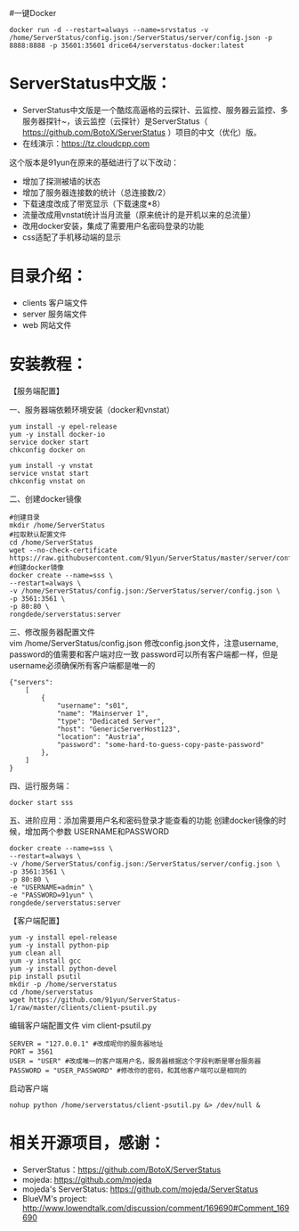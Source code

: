 #一键Docker
```
docker run -d --restart=always --name=srvstatus -v /home/ServerStatus/config.json:/ServerStatus/server/config.json -p 8888:8888 -p 35601:35601 drice64/serverstatus-docker:latest
```

# ServerStatus中文版：   

* ServerStatus中文版是一个酷炫高逼格的云探针、云监控、服务器云监控、多服务器探针~，该云监控（云探针）是ServerStatus（ https://github.com/BotoX/ServerStatus ）项目的中文（优化）版。
* 在线演示：https://tz.cloudcpp.com  

这个版本是91yun在原来的基础进行了以下改动：
* 增加了探测被墙的状态
* 增加了服务器连接数的统计（总连接数/2）
* 下载速度改成了带宽显示（下载速度*8）
* 流量改成用vnstat统计当月流量（原来统计的是开机以来的总流量）
* 改用docker安装，集成了需要用户名密码登录的功能
* css适配了手机移动端的显示

# 目录介绍：

* clients  客户端文件
* server   服务端文件
* web      网站文件             

# 安装教程：     

【服务端配置】
          
一、服务器端依赖环境安装（docker和vnstat）           
```
yum install -y epel-release
yum -y install docker-io
service docker start
chkconfig docker on

yum install -y vnstat
service vnstat start
chkconfig vnstat on

```
二、创建docker镜像
```
#创建目录
mkdir /home/ServerStatus
#拉取默认配置文件
cd /home/ServerStatus
wget --no-check-certificate https://raw.githubusercontent.com/91yun/ServerStatus/master/server/config.json
#创建docker镜像
docker create --name=sss \
--restart=always \
-v /home/ServerStatus/config.json:/ServerStatus/server/config.json \
-p 3561:3561 \
-p 80:80 \
rongdede/serverstatus:server
```


三、修改服务器配置文件         
    vim /home/ServerStatus/config.json
修改config.json文件，注意username, password的值需要和客户端对应一致
password可以所有客户端都一样，但是username必须确保所有客户端都是唯一的                
```
{"servers":
	[
		{
			"username": "s01",
			"name": "Mainserver 1",
			"type": "Dedicated Server",
			"host": "GenericServerHost123",
			"location": "Austria",
			"password": "some-hard-to-guess-copy-paste-password"
		},
	]
}       
```

四、运行服务端：             
```
docker start sss
```

五、进阶应用：添加需要用户名和密码登录才能查看的功能
创建docker镜像的时候，增加两个参数 USERNAME和PASSWORD
```
docker create --name=sss \
--restart=always \
-v /home/ServerStatus/config.json:/ServerStatus/server/config.json \
-p 3561:3561 \
-p 80:80 \
-e "USERNAME=admin" \
-e "PASSWORD=91yun" \
rongdede/serverstatus:server
```

【客户端配置】
```
yum -y install epel-release
yum -y install python-pip
yum clean all
yum -y install gcc
yum -y install python-devel
pip install psutil
mkdir -p /home/serverstatus
cd /home/serverstatus
wget https://github.com/91yun/ServerStatus-1/raw/master/clients/client-psutil.py
```
编辑客户端配置文件
    vim client-psutil.py
```
SERVER = "127.0.0.1" #改成呢你的服务器地址
PORT = 3561
USER = "USER" #改成唯一的客户端用户名，服务器根据这个字段判断是哪台服务器
PASSWORD = "USER_PASSWORD" #修改你的密码，和其他客户端可以是相同的
```
启动客户端
```
nohup python /home/serverstatus/client-psutil.py &> /dev/null &
```

# 相关开源项目，感谢： 

* ServerStatus：https://github.com/BotoX/ServerStatus
* mojeda: https://github.com/mojeda 
* mojeda's ServerStatus: https://github.com/mojeda/ServerStatus
* BlueVM's project: http://www.lowendtalk.com/discussion/comment/169690#Comment_169690
